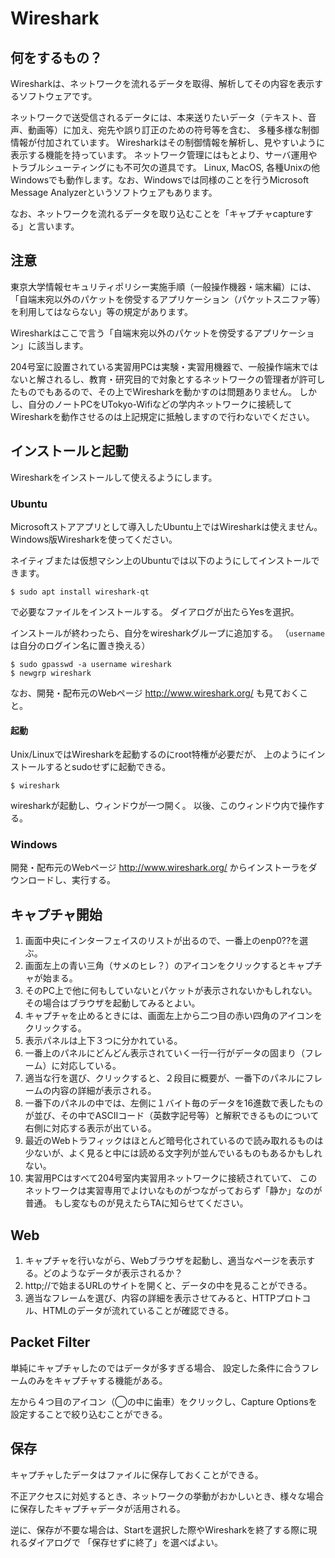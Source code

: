 # Wireshark

## 何をするもの？
Wiresharkは、ネットワークを流れるデータを取得、解析してその内容を表示するソフトウェアです。

ネットワークで送受信されるデータには、本来送りたいデータ（テキスト、音声、動画等）に加え、宛先や誤り訂正のための符号等を含む、
多種多様な制御情報が付加されています。
Wiresharkはその制御情報を解析し、見やすいように表示する機能を持っています。
ネットワーク管理にはもとより、サーバ運用やトラブルシューティングにも不可欠の道具です。
Linux, MacOS, 各種Unixの他Windowsでも動作します。なお、Windowsでは同様のことを行うMicrosoft Message Analyzerというソフトウェアもあります。

なお、ネットワークを流れるデータを取り込むことを「キャプチャcaptureする」と言います。

## 注意
東京大学情報セキュリティポリシー実施手順（一般操作機器・端末編）には、「自端末宛以外のパケットを傍受するアプリケーション（パケットスニファ等）を利用してはならない」等の規定があります。

Wiresharkはここで言う「自端末宛以外のパケットを傍受するアプリケーション」に該当します。

204号室に設置されている実習用PCは実験・実習用機器で、一般操作端末ではないと解されるし、教育・研究目的で対象とするネットワークの管理者が許可したものでもあるので、その上でWiresharkを動かすのは問題ありません。
しかし、自分のノートPCをUTokyo-Wifiなどの学内ネットワークに接続してWiresharkを動作させるのは上記規定に抵触しますので行わないでください。

## インストールと起動
Wiresharkをインストールして使えるようにします。

### Ubuntu
Microsoftストアアプリとして導入したUbuntu上ではWiresharkは使えません。
Windows版Wiresharkを使ってください。

ネイティブまたは仮想マシン上のUbuntuでは以下のようにしてインストールできます。
```
$ sudo apt install wireshark-qt
```
で必要なファイルをインストールする。
ダイアログが出たらYesを選択。

インストールが終わったら、自分をwiresharkグループに追加する。
（`username`は自分のログイン名に置き換える）
```
$ sudo gpasswd -a username wireshark
$ newgrp wireshark
```

なお、開発・配布元のWebページ http://www.wireshark.org/ も見ておくこと。

#### 起動
Unix/LinuxではWiresharkを起動するのにroot特権が必要だが、
上のようにインストールするとsudoせずに起動できる。
```
$ wireshark
```
wiresharkが起動し、ウィンドウが一つ開く。
以後、このウィンドウ内で操作する。

### Windows
開発・配布元のWebページ http://www.wireshark.org/ からインストーラをダウンロードし、実行する。

## キャプチャ開始
1. 画面中央にインターフェイスのリストが出るので、一番上のenp0??を選ぶ。
1. 画面左上の青い三角（サメのヒレ？）のアイコンをクリックするとキャプチャが始まる。
1. そのPC上で他に何もしていないとパケットが表示されないかもしれない。その場合はブラウザを起動してみるとよい。
1. キャプチャを止めるときには、画面左上から二つ目の赤い四角のアイコンをクリックする。
1. 表示パネルは上下３つに分かれている。
1. 一番上のパネルにどんどん表示されていく一行一行がデータの固まり（フレーム）に対応している。
1. 適当な行を選び、クリックすると、２段目に概要が、一番下のパネルにフレームの内容の詳細が表示される。
1. 一番下のパネルの中では、左側に１バイト毎のデータを16進数で表したものが並び、その中でASCIIコード（英数字記号等）と解釈できるものについて右側に対応する表示が出ている。
1. 最近のWebトラフィックはほとんど暗号化されているので読み取れるものは少ないが、よく見ると中には読める文字列が並んでいるものもあるかもしれない。
1. 実習用PCはすべて204号室内実習用ネットワークに接続されていて、
このネットワークは実習専用でよけいなものがつながっておらず「静か」なのが普通。
もし変なものが見えたらTAに知らせてください。

## Web
1. キャプチャを行いながら、Webブラウザを起動し、適当なページを表示する。どのようなデータが表示されるか？
1. http;//で始まるURLのサイトを開くと、データの中を見ることができる。
1. 適当なフレームを選び、内容の詳細を表示させてみると、HTTPプロトコル、HTMLのデータが流れていることが確認できる。

## Packet Filter
単純にキャプチャしたのではデータが多すぎる場合、 設定した条件に合うフレームのみをキャプチャする機能がある。

左から４つ目のアイコン（◯の中に歯車）をクリックし、Capture Optionsを設定することで絞り込むことができる。

## 保存
キャプチャしたデータはファイルに保存しておくことができる。

不正アクセスに対処するとき、ネットワークの挙動がおかしいとき、様々な場合に保存したキャプチャデータが活用される。

逆に、保存が不要な場合は、Startを選択した際やWiresharkを終了する際に現れるダイアログで
「保存せずに終了」を選べばよい。

